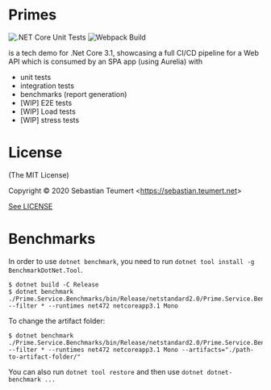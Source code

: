 # Primes

![.NET Core Unit Tests](https://github.com/NetzwergX/Primes/workflows/.NET%20Core%20Unit%20Tests/badge.svg)
![Webpack Build](https://github.com/NetzwergX/Primes/workflows/Webpack%20Build/badge.svg)

is a tech demo for .Net Core 3.1, showcasing a full CI/CD pipeline
for a Web API which is consumed by an SPA app (using Aurelia) with

* unit tests
* integration tests
* benchmarks (report generation)
* [WIP] E2E tests
* [WIP] Load tests
* [WIP] stress tests

# License

(The MIT License)

Copyright &copy; 2020 Sebastian Teumert &lt;https://sebastian.teumert.net&gt;

[See LICENSE](/LICENSE)

# Benchmarks

In order to use `dotnet benchmark`,
you need to run `dotnet tool install -g BenchmarkDotNet.Tool`.

    $ dotnet build -C Release
    $ dotnet benchmark ./Prime.Service.Benchmarks/bin/Release/netstandard2.0/Prime.Service.Benchmarks.dll --filter * --runtimes net472 netcoreapp3.1 Mono

To change the artifact folder:

    $ dotnet benchmark ./Prime.Service.Benchmarks/bin/Release/netstandard2.0/Prime.Service.Benchmarks.dll --filter * --runtimes net472 netcoreapp3.1 Mono --artifacts="./path-to-artifact-folder/"

You can also run `dotnet tool restore`
and then use `dotnet dotnet-benchmark ...`